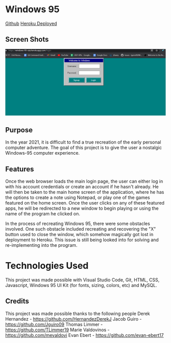 # Windows 95

[Github](https://github.com/Jguiro09/Windows-95)
[Heroku Deployed](https://windows-95-uta.herokuapp.com/login)


 ## Screen Shots
 ![alt text](assets\images\Heroku_W95.PNG)



## Purpose  

In the year 2021, it is difficult to find a true recreation of the early personal computer adventure.
The goal of this project is to give the user a nostalgic Windows-95 computer experience.


## Features 

Once the web browser loads the main login page, the user can either log in with his account credentials or create an account if he hasn't already. He will then be taken to the main home screen of the application, where he has the options to create a note using Notepad, or play one of the games featured on the home screen.
Once the user clicks on any of these featured apps, he will be redirected to a new window to begin playing or using the name of the program he clicked on. 

In the process of recreating Windows 95, there were some obstacles involved. One such obstacle included recreating and recovering the "X" button used to close the window, which somehow magically got lost in deployment to Heroku. This issue is still being looked into for solving and re-implementing into the program.


# Technologies Used

This project was made possible with Visual Studio Code, Git, HTML, CSS, Javascript, Windows 95 UI Kit (for fonts, sizing, colors, etc) and MySQL.

## Credits

This project was made possible thanks to the following people
Derek Hernandez - https://github.com/HernandezDerekJ
Jacob Guiro - https://github.com/Jguiro09
Thomas Limmer - https://github.com/TLimmer19
Marie Valdovinos - https://github.com/mevaldovi
Evan Ebert - https://github.com/evan-ebert17





